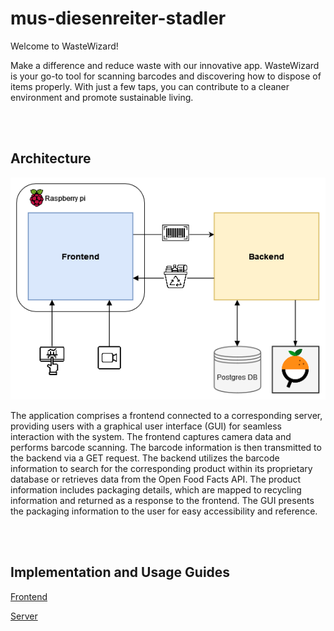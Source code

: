 # mus-diesenreiter-stadler

Welcome to WasteWizard!

Make a difference and reduce waste with our innovative app. WasteWizard is your go-to tool for scanning barcodes and discovering how to dispose of items properly. With just a few taps, you can contribute to a cleaner environment and promote sustainable living.

<br/>
<br/>

## Architecture

![image](readme-imgs/waste_wizard_architecture.png)

The application comprises a frontend connected to a corresponding server, providing users with a graphical user interface (GUI) for seamless interaction with the system. The frontend captures camera data and performs barcode scanning. The barcode information is then transmitted to the backend via a GET request. The backend utilizes the barcode information to search for the corresponding product within its proprietary database or retrieves data from the Open Food Facts API. The product information includes packaging details, which are mapped to recycling information and returned as a response to the frontend. The GUI presents the packaging information to the user for easy accessibility and reference.

<br/>
<br/>

## Implementation and Usage Guides


[Frontend](recycling-frontend/README.md)

[Server](recycling-server/README.md)
